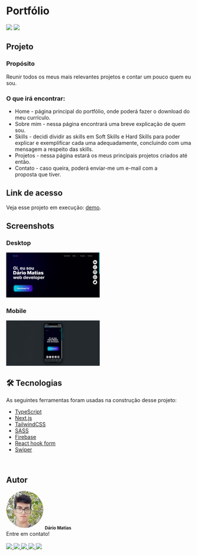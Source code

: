 # Portfólio

<div style="display: inline_block">
  <img src="https://img.shields.io/badge/license-mit-green" />
  <img src="https://img.shields.io/badge/status%20-active-blue" />
</div>

## Projeto

### Propósito

Reunir todos os meus mais relevantes projetos e contar um pouco quem eu sou.

### O que irá encontrar:

<ul>
  <li>
    Home - página principal do portfólio, onde poderá fazer o download do meu currículo.
  </li>
  <li>
    Sobre mim - nessa página encontrará uma breve explicação de quem sou.
  </li>
  <li>
    Skills - decidi dividir as skills em Soft Skills e Hard Skills para poder explicar e exemplificar cada uma adequadamente, concluindo com uma mensagem a respeito das skills.
  </li>
  <li>
    Projetos - nessa página estará os meus principais projetos criados até então.
  </li>
  <li>
    Contato - caso queira, poderá enviar-me um e-mail com a proposta que tiver.
  </li>
</ul>

## Link de acesso

Veja esse projeto em execução: [demo](https://portfolio-dales10.vercel.app/).

## Screenshots

<h3>Desktop</h3>
<img style="width: 50%" src="./public/screenshots/desktop.png" alt="Screenshot desktop."/>
<h3>Mobile</h3>
<img style="width: 50%" src="./public/screenshots/mobile.png" alt="Screenshot mobile."/>

## 🛠 Tecnologias

As seguintes ferramentas foram usadas na construção desse projeto:

-   [TypeScript](https://www.typescriptlang.org/)
-   [Next.js](https://nextjs.org/)
-   [TailwindCSS](https://tailwindcss.com/)
-   [SASS](https://sass-lang.com/)
-   [Firebase](https://firebase.google.com/)
-   [React hook form](https://react-hook-form.com/api/useform/)
-   [Swiper](https://swiperjs.com/)

<br />

## Autor

<img style="border-radius: 50%" src="./public/images/my-photo.png" width="100px" alt="My photo."/>

<sub>
  <b>Dário Matias</b>
</sub>

<br/>
  Entre em contato!
<br/>
<br/>

<a href="https://www.linkedin.com/in/dariomatias-dev/" target="_blank">
  <img src="https://img.shields.io/badge/LinkedIn-0077B5?style=for-the-badge&logo=linkedin&logoColor=white" />
</a>

<a href="https://www.instagram.com/dario_delta10/?theme=dark/" target="_blank">
  <img src="https://img.shields.io/badge/-Instagram-%23E4405F?style=for-the-badge&logo=instagram&logoColor=white" />
</a>

<a href="https://wa.me/5583986404371/">
  <img src="https://img.shields.io/badge/WhatsApp-25D366?style=for-the-badge&logo=whatsapp&logoColor=white" />
</a>

<a href="https://twitter.com/matiasdario752/" target="_blank">
  <img src="https://img.shields.io/badge/Twitter-1DA1F2?style=for-the-badge&logo=twitter&logoColor=white" />
</a>

<a href="https://portfolio-dariomatias-dev.vercel.app/" target="_blank">
  <img src="https://img.shields.io/badge/website-000000?style=for-the-badge&logo=About.me&logoColor=white" />
</a>
